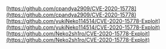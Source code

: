 [https://github.com/cpandya2909/CVE-2020-15778](https://github.com/cpandya2909/CVE-2020-15778)
[https://github.com/yukiNeko114514/CVE-2020-15778-Exploit](https://github.com/yukiNeko114514/CVE-2020-15778-Exploit)
[https://github.com/Neko2sh1ro/CVE-2020-15778-Exploit](https://github.com/Neko2sh1ro/CVE-2020-15778-Exploit)
